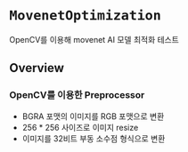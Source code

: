 # ``MovenetOptimization``

OpenCV를 이용해 movenet AI 모델 최적화 테스트

## Overview

### OpenCV를 이용한 Preprocessor

* BGRA 포맷의 이미지를 RGB 포맷으로 변환
* 256 * 256 사이즈로 이미지 resize
* 이미지를 32비트 부동 소수점 형식으로 변환
